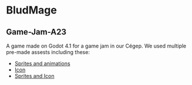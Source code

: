 # BludMage
## Game-Jam-A23
A game made on Godot 4.1 for a game jam in our Cégep.
We used multiple pre-made assests including these:
- [Sprites and animations](https://itch.io/queue/c/844603/asset-packs?game_id=444209)
- [Icon](https://davitheoles.itch.io/inverted-hourglass)
- [Sprites and Icon](https://franuka.itch.io/rpg-icon-pack-demo)
